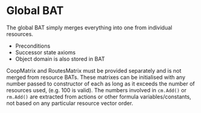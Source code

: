 # Global BAT

The global BAT simply merges everything into one from individual resources.
- Preconditions
- Successor state axioms
- Object domain is also stored in BAT

CoopMatrix and RoutesMatrix must be provided separately and is not merged from resource BATs. These matrixes can be initialised with any number passed to constructor of each as long as it exceeds the number of resources used, (e.g. 100 is valid). The numbers involved in `cm.Add()` or `rm.Add()` are extracted from actions or other formula variables/constants, not based on any particular resource vector order.